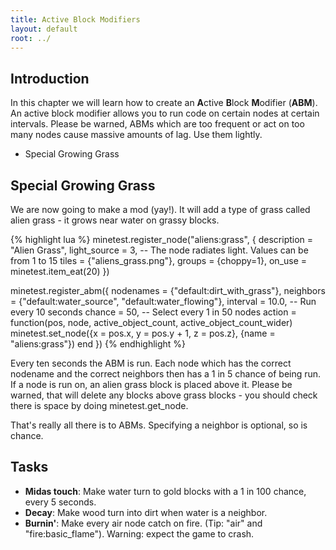 ```yaml
---
title: Active Block Modifiers
layout: default
root: ../
---
```


Introduction
------------

In this chapter we will learn how to create an **A**ctive **B**lock **M**odifier (**ABM**).
An active block modifier allows you to run code on certain nodes at certain
intervals.
Please be warned, ABMs which are too frequent or act on too many nodes cause
massive amounts of lag. Use them lightly.

* Special Growing Grass

Special Growing Grass
---------------------

We are now going to make a mod (yay!).
It will add a type of grass called alien grass - it grows near water on grassy
blocks.

{% highlight lua %}
minetest.register_node("aliens:grass", {
	description = "Alien Grass",
	light_source = 3, -- The node radiates light. Values can be from 1 to 15
	tiles = {"aliens_grass.png"},
	groups = {choppy=1},
	on_use = minetest.item_eat(20)
})

minetest.register_abm({
	nodenames = {"default:dirt_with_grass"},
	neighbors = {"default:water_source", "default:water_flowing"},
	interval = 10.0, -- Run every 10 seconds
	chance = 50, -- Select every 1 in 50 nodes
	action = function(pos, node, active_object_count, active_object_count_wider)
		minetest.set_node({x = pos.x, y = pos.y + 1, z = pos.z}, {name = "aliens:grass"})
	end
})
{% endhighlight %}

Every ten seconds the ABM is run. Each node which has the correct nodename and
the correct neighbors then has a 1 in 5 chance of being run. If  a node is run on,
an alien grass block is placed above it. Please be warned, that will delete any
blocks above grass blocks - you should check there is space by doing minetest.get_node.

That's really all there is to ABMs. Specifying a neighbor is optional, so is chance.

Tasks
-----

* **Midas touch**: Make water turn to gold blocks with a 1 in 100 chance, every 5 seconds.
* **Decay**: Make wood turn into dirt when water is a neighbor.
* **Burnin'**: Make every air node catch on fire. (Tip: "air" and "fire:basic_flame").
  Warning: expect the game to crash.
